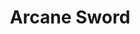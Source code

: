 ---
title: "Arcane Sword"
index: "arcane-sword"
permalink: /spells/arcane-sword/
tags:
  - Spell
  - 7th Level
  - Evocation
  - Damage
  - Force
available_for:
  - Bard
  - Wizard
level: "7th Level"
school: "Evocation"
range: "60 ft"
comp:
  - V
  - S
  - M
material: "a miniature platinum sword with a grip and pommel of copper and zinc, worth 250 gp."
duration: "1 Minute"
concentration: true
attack: "Melee"
effect: "Force"
description: |
  You create a sword-shaped plane of force that hovers within range. It lasts for the duration.

  When the sword appears, you make a melee spell attack against a target of your choice within 5 feet of the sword. On a hit, the target takes 3d10 force damage. Until the spell ends, you can use a bonus action on each of your turns to move the sword up to 20 feet to a spot you can see and repeat this attack against the same target or a different one.
excerpt: "You create a sword-shaped plane of force that hovers within range."
source: "Basic Rules"
---